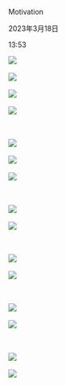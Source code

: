 Motivation

2023年3月18日

13:53

![](..\..\..\..\assets\000_Motivation_000.png)

![](..\..\..\..\assets\000_Motivation_001.png)

![](..\..\..\..\assets\000_Motivation_002.png)

![](..\..\..\..\assets\000_Motivation_003.png)

 

![](..\..\..\..\assets\000_Motivation_004.png)

![](..\..\..\..\assets\000_Motivation_005.png)

![](..\..\..\..\assets\000_Motivation_006.png)

 

![](..\..\..\..\assets\000_Motivation_007.png)

![](..\..\..\..\assets\000_Motivation_008.png)

 

![](..\..\..\..\assets\000_Motivation_009.png)

![](..\..\..\..\assets\000_Motivation_010.png)

 

![](..\..\..\..\assets\000_Motivation_011.png)

![](..\..\..\..\assets\000_Motivation_012.png)

 

![](..\..\..\..\assets\000_Motivation_013.png)

![](..\..\..\..\assets\000_Motivation_014.png)
